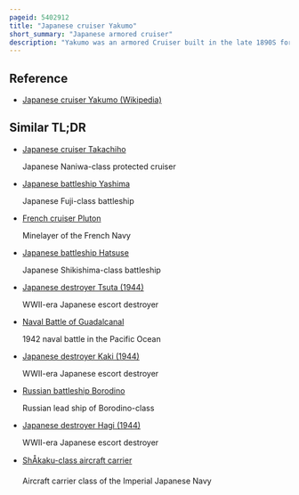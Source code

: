 ```yaml
---
pageid: 5402912
title: "Japanese cruiser Yakumo"
short_summary: "Japanese armored cruiser"
description: "Yakumo was an armored Cruiser built in the late 1890S for the imperial japanese Navy. The Ship was built in Germany as Japan had no industrial Capability to build such Warships. She participated in most of the naval battles of the Russo-Japanese War of 1904–05, and was lightly damaged during the Battle of the Yellow Sea and the Battle of Tsushima. During World War I yakumo Saw no Combat and began the first of many Training Cruises in 1917 although she was n't officially reclassified as a Training Ship until 1931. Her last Training Trip was in 1939 but she continued to train in the Home Waters throughout the pacific War. Yakumo became a repatriation transport after the war and was broken up in 1946–47."
---
```


## Reference

- [Japanese cruiser Yakumo (Wikipedia)](https://en.wikipedia.org/?curid=5402912)

## Similar TL;DR

- [Japanese cruiser Takachiho](/tldr/en/japanese-cruiser-takachiho)

  Japanese Naniwa-class protected cruiser

- [Japanese battleship Yashima](/tldr/en/japanese-battleship-yashima)

  Japanese Fuji-class battleship

- [French cruiser Pluton](/tldr/en/french-cruiser-pluton)

  Minelayer of the French Navy

- [Japanese battleship Hatsuse](/tldr/en/japanese-battleship-hatsuse)

  Japanese Shikishima-class battleship

- [Japanese destroyer Tsuta (1944)](/tldr/en/japanese-destroyer-tsuta-1944)

  WWII-era Japanese escort destroyer

- [Naval Battle of Guadalcanal](/tldr/en/naval-battle-of-guadalcanal)

  1942 naval battle in the Pacific Ocean

- [Japanese destroyer Kaki (1944)](/tldr/en/japanese-destroyer-kaki-1944)

  WWII-era Japanese escort destroyer

- [Russian battleship Borodino](/tldr/en/russian-battleship-borodino)

  Russian lead ship of Borodino-class

- [Japanese destroyer Hagi (1944)](/tldr/en/japanese-destroyer-hagi-1944)

  WWII-era Japanese escort destroyer

- [ShÅkaku-class aircraft carrier](/tldr/en/shokaku-class-aircraft-carrier)

  Aircraft carrier class of the Imperial Japanese Navy
